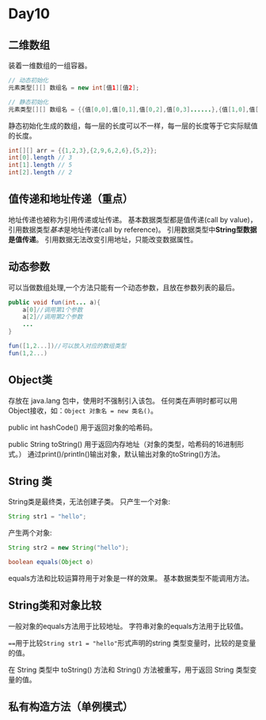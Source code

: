 # Day10

## 二维数组
装着一维数组的一组容器。
```java
// 动态初始化
元素类型[][] 数组名 = new int[值1][值2];
```
```java
// 静态初始化
元素类型[][] 数组名 = {{值[0,0],值[0,1],值[0,2],值[0,3]......},{值[1,0],值[1,1],值[1,2]......},{值[2,0],值[2,1]......}}
```
静态初始化生成的数组，每一层的长度可以不一样，每一层的长度等于它实际赋值的长度。
```java
int[][] arr = {{1,2,3},{2,9,6,2,6},{5,2}};
int[0].length // 3
int[1].length // 5
int[2].length // 2
```
## 值传递和地址传递（重点）
地址传递也被称为引用传递或址传递。
基本数据类型都是值传递(call by value)，引用数据类型*基本*是地址传递(call by reference)。
引用数据类型中**String型数据是值传递**。
引用数据无法改变引用地址，只能改变数据属性。

## 动态参数
可以当做数组处理,一个方法只能有一个动态参数，且放在参数列表的最后。
```java
public void fun(int... a){
    a[0]//调用第1个参数
    a[2]//调用第2个参数
    ...
}

fun([1,2...])//可以放入对应的数组类型
fun(1,2...)
```

## Object类
存放在 java.lang 包中，使用时不强制引入该包。
任何类在声明时都可以用Object接收，如：`Object 对象名 = new 类名()`。

public int hashCode()
用于返回对象的哈希码。

public String toString()
用于返回内存地址（对象的类型，哈希码的16进制形式。）
通过print()/println()输出对象，默认输出对象的toString()方法。

## String 类
String类是最终类，无法创建子类。
只产生一个对象:
```java
String str1 = "hello";
```
产生两个对象:
```java
String str2 = new String("hello");
```
```java
boolean equals(Object o)
```
equals方法和比较运算符用于对象是一样的效果。
基本数据类型不能调用方法。

## String类和对象比较
一般对象的equals方法用于比较地址。
字符串对象的equals方法用于比较值。

`==`用于比较`String str1 = "hello"`形式声明的string 类型变量时，比较的是变量的值。

在 String 类型中 toString() 方法和 String() 方法被重写，用于返回 String 类型变量的值。

## 私有构造方法（单例模式）
